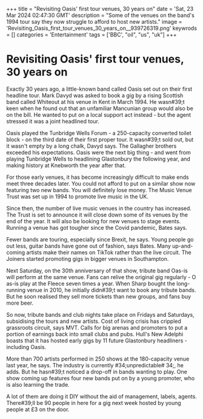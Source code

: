 +++
title = "Revisiting Oasis' first tour venues, 30 years on"
date = 'Sat, 23 Mar 2024 02:47:30 GMT'
description = "Some of the venues on the band's 1994 tour say they now struggle to afford to host new artists."
image = 'Revisiting_Oasis_first_tour_venues_30_years_on__939726319.png'
keywrods =  []
categories = 'Entertainment'
tags = ['BBC', "oil", "us", "uk"]
+++

# Revisiting Oasis' first tour venues, 30 years on

Exactly 30 years ago, a little-known band called Oasis set out on their first headline tour.
Mark Davyd was asked to book a gig by a rising Scottish band called Whiteout at his venue in Kent in March 1994.
He wasn<bb>#39;t keen when he found out that an unfamiliar Mancunian group would also be on the bill.
He wanted to put on a local support act instead - but the agent stressed it was a joint headlined tour.

Oasis played the Tunbridge Wells Forum - a 250-capacity converted toilet block - on the third date of their first proper tour.
It wasn<bb>#39;t sold out, but it wasn't empty by a long chalk, Davyd says.
The Gallagher brothers exceeded his expectations.
Oasis were the next big thing - and went from playing Tunbridge Wells to headlining Glastonbury the following year, and making history at Knebworth the year after that.

For those early venues, it has become increasingly difficult to make ends meet three decades later.
You could not afford to put on a similar show now featuring two new bands.
You will definitely lose money.
The Music Venue Trust was set up in 1994 to promote live music in the UK.

Since then, the number of live music venues in the country has increased.
The Trust is set to announce it will close down some of its venues by the end of the year.
It will also be looking for new venues to stage events.
Running a venue has got tougher since the Covid pandemic, Bates says.

Fewer bands are touring, especially since Brexit, he says.
Young people go out less, guitar bands have gone out of fashion, says Bates.
Many up-and-coming artists make their names on TikTok rather than the live circuit.
The Joiners started promoting gigs in bigger venues in Southampton.

Next Saturday, on the 30th anniversary of that show, tribute band Oas-is will perform at the same venue.
Fans can relive the original gig regularly - O as-is play at the Fleece seven times a year.
When Sharp bought the long-running venue in 2010, he initially didn<bb>#39;t want to book any tribute bands.
But he soon realised they sell more tickets than new groups, and fans buy more beer.

So now, tribute bands and club nights take place on Fridays and Saturdays, subsidising the tours and new artists.
Cost of living crisis has crippled grassroots circuit, says MVT.
Calls for big arenas and promoters to put a portion of earnings back into small clubs and pubs.
Hull's New Adelphi boasts that it has hosted early gigs by 11 future Glastonbury headliners - including Oasis.

More than 700 artists performed in 250 shows at the 180-capacity venue last year, he says.
The industry is currently <bb>#34;unpredictable<bb># 34;, he adds.
But he hasn<bb>#39;t noticed a drop-off in bands wanting to play.
One show coming up features four new bands put on by a young promoter, who is also learning the trade.

A lot of them are doing it DIY without the aid of management, labels, agents.
There<bb>#39;ll be 90 people in here for a gig next week hosted by young people at £3 on the door.


